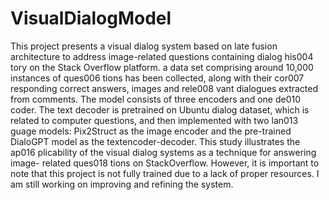 # VisualDialogModel
 This project presents a visual dialog system based on late fusion architecture to address image-related questions containing dialog his004 tory on the Stack Overflow platform. a data set comprising around 10,000 instances of ques006 tions has been collected, along with their cor007 responding correct answers, images and rele008 vant dialogues extracted from comments. The model consists of three encoders and one de010 coder. The text decoder is pretrained on Ubuntu dialog dataset, which is related to computer questions, and then implemented with two lan013 guage models: Pix2Struct as the image encoder and the pre-trained DialoGPT model as the textencoder-decoder. This study illustrates the ap016 plicability of the visual dialog systems as a technique for answering image- related ques018 tions on StackOverflow. 
 However, it is important to note that this project is not fully trained due to a lack of proper resources. I am still working on improving and refining the system.
